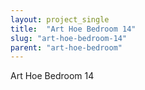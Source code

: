 ```yaml
---
layout: project_single
title:  "Art Hoe Bedroom 14"
slug: "art-hoe-bedroom-14"
parent: "art-hoe-bedroom"
---
```

Art Hoe Bedroom 14